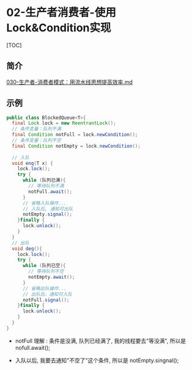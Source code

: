 # 02-生产者消费者-使用Lock&Condition实现

[TOC]

## 简介

 [030-生产者-消费者模式：用流水线思想提高效率.md](../../../04-java/03-Java并发编程/01-tutorials/033-并发设计模式3/030-生产者-消费者模式：用流水线思想提高效率.md) 

## 示例

```java
public class BlockedQueue<T>{
  final Lock lock = new ReentrantLock();
  // 条件变量：队列不满  
  final Condition notFull = lock.newCondition();
  // 条件变量：队列不空  
  final Condition notEmpty = lock.newCondition();
 
  // 入队
  void enq(T x) {
    lock.lock();
    try {
      while (队列已满){
        // 等待队列不满 
        notFull.await();
      }  
      // 省略入队操作...
      // 入队后, 通知可出队
      notEmpty.signal();
    }finally {
      lock.unlock();
    }
  }
  // 出队
  void deq(){
    lock.lock();
    try {
      while (队列已空){
        // 等待队列不空
        notEmpty.await();
      }
      // 省略出队操作...
      // 出队后，通知可入队
      notFull.signal();
    }finally {
      lock.unlock();
    }  
  }
}
```

- notFull 理解 : 条件是没满, 队列已经满了, 我的线程要去"等没满", 所以是 nofull.await();

- 入队以后, 我要去通知"不空了"这个条件, 所以是 notEmpty.singnal();